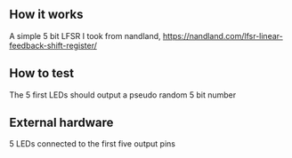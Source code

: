 <!---

This file is used to generate your project datasheet. Please fill in the information below and delete any unused
sections.

You can also include images in this folder and reference them in the markdown. Each image must be less than
512 kb in size, and the combined size of all images must be less than 1 MB.
-->

## How it works

A simple 5 bit LFSR I took from nandland,
https://nandland.com/lfsr-linear-feedback-shift-register/

## How to test

The 5 first LEDs should output a pseudo random 5 bit number

## External hardware

5 LEDs connected to the first five output pins
